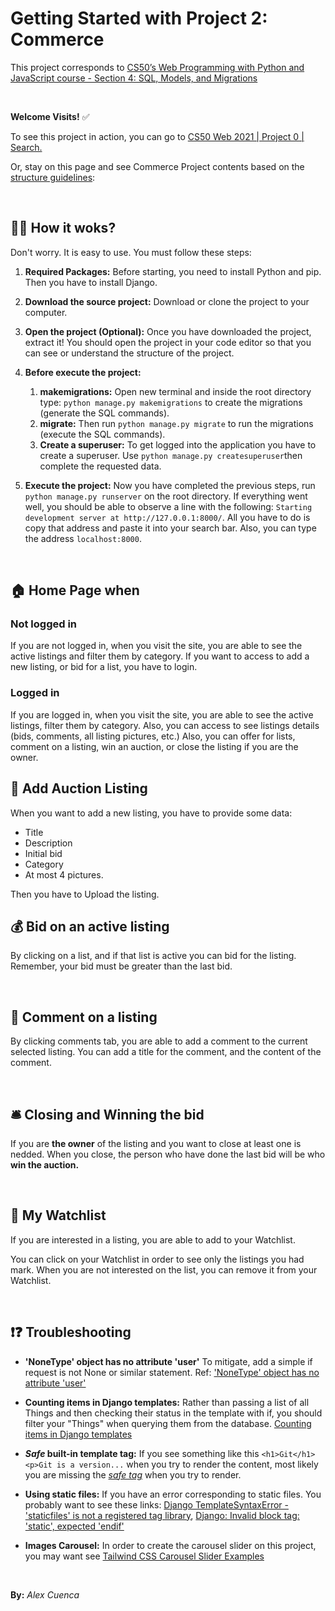 # Getting Started with Project 2: Commerce

This project corresponds to [CS50’s Web Programming with Python and JavaScript course - Section 4: SQL, Models, and Migrations](https://cs50.harvard.edu/web/2020/weeks/4/)

&nbsp;

**Welcome Visits!** ✅

To see this project in action, you can go to [CS50 Web 2021 | Project 0 | Search.](https://youtu.be/KcKHlG9c5T0)

Or, stay on this page and see Commerce Project contents based on the [structure guidelines](https://cs50.harvard.edu/web/2020/projects/2/commerce/):

&nbsp;

## 👩‍🏫 How it woks?

Don't worry. It is easy to use. You must follow these steps:

1. **Required Packages:** Before starting, you need to install Python and pip. Then you have to install Django.

2. **Download the source project:** Download or clone the project to your computer.

3. **Open the project (Optional):** Once you have downloaded the project, extract it! You should open the project in your code editor so that you can see or understand the structure of the project.

4. **Before execute the project:**

    1. **makemigrations:** Open new terminal and inside the root directory type: `python manage.py makemigrations` to create the migrations (generate the SQL commands).
    2. **migrate:** Then run `python manage.py migrate` to run the migrations (execute the SQL commands).
    3. **Create a superuser:** To get logged into the application you have to create a superuser. Use `python manage.py createsuperuser`then complete the requested data.

5. **Execute the project:** Now you have completed the previous steps, run `python manage.py runserver` on the root directory. If everything went well, you should be able to observe a line with the following: `Starting development server at http://127.0.0.1:8000/`. All you have to do is copy that address and paste it into your search bar. Also, you can type the address `localhost:8000`.

&nbsp;

## 🏠 Home Page when

### Not logged in

If you are not logged in, when you visit the site, you are able to see the active listings and filter them by category. If you want to access to add a new listing, or bid for a list, you have to login.

### Logged in

If you are logged in, when you visit the site, you are able to see the active listings, filter them by category. Also, you can access to see listings details (bids, comments, all listing pictures, etc.) Also, you can offer for lists, comment on a listing, win an auction, or close the listing if you are the owner.

## 📑 Add Auction Listing

When you want to add a new listing, you have to provide some data:

-   Title
-   Description
-   Initial bid
-   Category
-   At most 4 pictures.

Then you have to Upload the listing.

## 💰 Bid on an active listing

By clicking on a list, and if that list is active you can bid for the listing. Remember, your bid must be greater than the last bid.

&nbsp;

## 📢 Comment on a listing

By clicking comments tab, you are able to add a comment to the current selected listing. You can add a title for the comment, and the content of the comment.

&nbsp;

## 🛎️ Closing and Winning the bid

If you are **the owner** of the listing and you want to close at least one is nedded. When you close, the person who have done the last bid will be who **win the auction.**

&nbsp;

## 📌 My Watchlist

If you are interested in a listing, you are able to add to your Watchlist.

You can click on your Watchlist in order to see only the listings you had mark. When you are not interested on the list, you can remove it from your Watchlist.

&nbsp;

## ❗❓ Troubleshooting

-   **'NoneType' object has no attribute 'user'** To mitigate, add a simple if request is not None or similar statement. Ref: ['NoneType' object has no attribute 'user'](https://stackoverflow.com/questions/23086441/nonetype-object-has-no-attribute-user)

-   **Counting items in Django templates:** Rather than passing a list of all Things and then checking their status in the template with if, you should filter your "Things" when querying them from the database. [Counting items in Django templates](https://stackoverflow.com/questions/52469308/counting-items-in-django-templates)

-   **_Safe_ built-in template tag:** If you see something like this `<h1>Git</h1> <p>Git is a version...` when you try to render the content, most likely you are missing the _[safe tag](https://docs.djangoproject.com/en/3.2/ref/templates/builtins/#safe)_ when you try to render.

-   **Using static files:** If you have an error corresponding to static files. You probably want to see these links: [Django TemplateSyntaxError - 'staticfiles' is not a registered tag library](https://stackoverflow.com/questions/55929472/django-templatesyntaxerror-staticfiles-is-not-a-registered-tag-library), [Django: Invalid block tag: 'static', expected 'endif'](https://stackoverflow.com/questions/31117893/django-invalid-block-tag-static-expected-endif)

-   **Images Carousel:** In order to create the carousel slider on this project, you may want see [Tailwind CSS Carousel Slider Examples](https://larainfo.com/blogs/tailwind-css-carousel-slider-examples)

&nbsp;

**By:** _Alex Cuenca_
